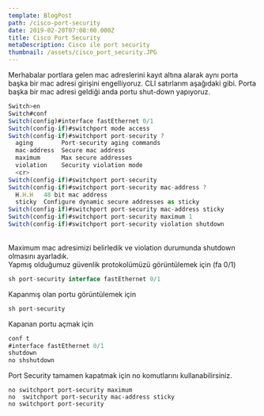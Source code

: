 ```yaml
---
template: BlogPost
path: /cisco-port-security
date: 2019-02-20T07:08:00.000Z
title: Cisco Port Security
metaDescription: Cisco ile port security
thumbnail: /assets/cisco_port_security.JPG
---
```

<!--StartFragment-->

Merhabalar portlara gelen mac adreslerini kayıt altına alarak aynı porta başka bir mac adresi girişini engelliyoruz. CLI satırlarım aşağıdaki gibi. Porta başka bir mac adresi geldiği anda portu shut-down yapıyoruz.

```javascript
Switch>en
Switch#conf
Switch(config)#interface fastEthernet 0/1
Switch(config-if)#switchport mode access 
Switch(config-if)#switchport port-security ?
  aging        Port-security aging commands
  mac-address  Secure mac address
  maximum      Max secure addresses
  violation    Security violation mode
  <cr>
Switch(config-if)#switchport port-security 
Switch(config-if)#switchport port-security mac-address ?
  H.H.H   48 bit mac address
  sticky  Configure dynamic secure addresses as sticky
Switch(config-if)#switchport port-security mac-address sticky 
Switch(config-if)#switchport port-security maximum 1
Switch(config-if)#switchport port-security violation shutdown
```

<br>Maximum mac adresimizi belirledik ve violation durumunda shutdown olmasını ayarladık.\
Yapmış olduğumuz güvenlik protokolümüzü görüntülemek için (fa 0/1)<br>

```javascript
sh port-security interface fastEthernet 0/1
```

Kapanmış olan portu görüntülemek için<br>

```javascript
sh port-security 
```

Kapanan portu açmak için<br>

```javascript
conf t
#interface fastEthernet 0/1
shutdown
no shshutdown
```

Port Security tamamen kapatmak için no komutlarını kullanabilirsiniz.<br>

```
no switchport port-security maximum
no  switchport port-security mac-address sticky
no switchport port-security
```



<!--EndFragment-->

